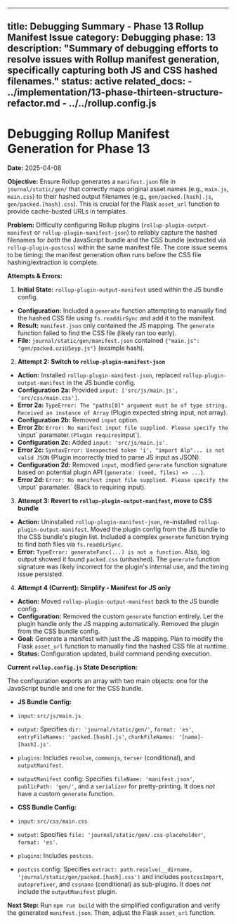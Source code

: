 ***

title: Debugging Summary - Phase 13 Rollup Manifest Issue
category: Debugging
phase: 13
description: "Summary of debugging efforts to resolve issues with Rollup manifest generation, specifically capturing both JS and CSS hashed filenames."
status: active
related\_docs:
\- ../implementation/13-phase-thirteen-structure-refactor.md
\- ../../rollup.config.js
-------------------------

# Debugging Rollup Manifest Generation for Phase 13

**Date:** 2025-04-08

**Objective:** Ensure Rollup generates a `manifest.json` file in `journal/static/gen/` that correctly maps original asset names (e.g., `main.js`, `main.css`) to their hashed output filenames (e.g., `gen/packed.[hash].js`, `gen/packed.[hash].css`). This is crucial for the Flask `asset_url` function to provide cache-busted URLs in templates.

**Problem:** Difficulty configuring Rollup plugins (`rollup-plugin-output-manifest` or `rollup-plugin-manifest-json`) to reliably capture the hashed filenames for *both* the JavaScript bundle and the CSS bundle (extracted via `rollup-plugin-postcss`) within the same manifest file. The core issue seems to be timing: the manifest generation often runs before the CSS file hashing/extraction is complete.

**Attempts & Errors:**

1. **Initial State:** `rollup-plugin-output-manifest` used within the JS bundle config.

- **Configuration:** Included a `generate` function attempting to manually find the hashed CSS file using `fs.readdirSync` and add it to the manifest.
- **Result:** `manifest.json` only contained the JS mapping. The `generate` function failed to find the CSS file (likely ran too early).
- **File:** `journal/static/gen/manifest.json` contained `{"main.js": "gen/packed.uziU5eyp.js"}` (example hash).

2. **Attempt 2: Switch to `rollup-plugin-manifest-json`**

- **Action:** Installed `rollup-plugin-manifest-json`, replaced `rollup-plugin-output-manifest` in the JS bundle config.
- **Configuration 2a:** Provided `input: ['src/js/main.js', 'src/css/main.css']`.
- **Error 2a:** `TypeError: The "paths[0]" argument must be of type string. Received an instance of Array` (Plugin expected string input, not array).
- **Configuration 2b:** Removed `input` option.
- **Error 2b:** `Error: No manifest input file supplied. Please specify the \`input\` paramater.`(Plugin requires`input\`).
- **Configuration 2c:** Added `input: 'src/js/main.js'`.
- **Error 2c:** `SyntaxError: Unexpected token 'i', "import Alp"... is not valid JSON` (Plugin incorrectly tried to parse JS input as JSON).
- **Configuration 2d:** Removed `input`, modified `generate` function signature based on potential plugin API (`generate: (seed, files) => ...`).
- **Error 2d:** `Error: No manifest input file supplied. Please specify the \`input\` paramater.\` (Back to requiring input).

3. **Attempt 3: Revert to `rollup-plugin-output-manifest`, move to CSS bundle**

- **Action:** Uninstalled `rollup-plugin-manifest-json`, re-installed `rollup-plugin-output-manifest`. Moved the plugin config from the JS bundle to the CSS bundle's plugin list. Included a complex `generate` function trying to find both files via `fs.readdirSync`.
- **Error:** `TypeError: generateFunc(...) is not a function`. Also, log output showed it found `packed.css` (unhashed). The `generate` function signature was likely incorrect for the plugin's internal use, and the timing issue persisted.

4. **Attempt 4 (Current): Simplify - Manifest for JS only**

- **Action:** Moved `rollup-plugin-output-manifest` back to the JS bundle config.
- **Configuration:** Removed the custom `generate` function entirely. Let the plugin handle only the JS mapping automatically. Removed the plugin from the CSS bundle config.
- **Goal:** Generate a manifest with just the JS mapping. Plan to modify the Flask `asset_url` function to manually find the hashed CSS file at runtime.
- **Status:** Configuration updated, build command pending execution.

**Current `rollup.config.js` State Description:**

The configuration exports an array with two main objects: one for the JavaScript bundle and one for the CSS bundle.

- **JS Bundle Config:**

- `input`: `src/js/main.js`

- `output`: Specifies `dir: 'journal/static/gen/'`, `format: 'es'`, `entryFileNames: 'packed.[hash].js'`, `chunkFileNames: '[name]-[hash].js'`.

- `plugins`: Includes `resolve`, `commonjs`, `terser` (conditional), and `outputManifest`.

- `outputManifest` config: Specifies `fileName: 'manifest.json'`, `publicPath: 'gen/'`, and a `serializer` for pretty-printing. It does *not* have a custom `generate` function.

- **CSS Bundle Config:**

- `input`: `src/css/main.css`

- `output`: Specifies `file: 'journal/static/gen/.css-placeholder'`, `format: 'es'`.

- `plugins`: Includes `postcss`.

- `postcss` config: Specifies `extract: path.resolve(__dirname, 'journal/static/gen/packed.[hash].css')` and includes `postcssImport`, `autoprefixer`, and `cssnano` (conditional) as sub-plugins. It does *not* include the `outputManifest` plugin.

**Next Step:** Run `npm run build` with the simplified configuration and verify the generated `manifest.json`. Then, adjust the Flask `asset_url` function.
